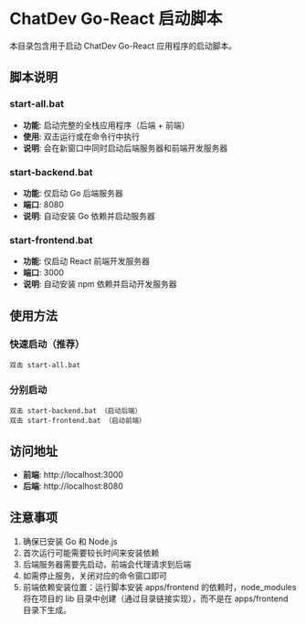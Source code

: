 # ChatDev Go-React 启动脚本

本目录包含用于启动 ChatDev Go-React 应用程序的启动脚本。

## 脚本说明

### start-all.bat
- **功能**: 启动完整的全栈应用程序（后端 + 前端）
- **使用**: 双击运行或在命令行中执行
- **说明**: 会在新窗口中同时启动后端服务器和前端开发服务器

### start-backend.bat
- **功能**: 仅启动 Go 后端服务器
- **端口**: 8080
- **说明**: 自动安装 Go 依赖并启动服务器

### start-frontend.bat
- **功能**: 仅启动 React 前端开发服务器
- **端口**: 3000
- **说明**: 自动安装 npm 依赖并启动开发服务器

## 使用方法

### 快速启动（推荐）
```
双击 start-all.bat
```

### 分别启动
```
双击 start-backend.bat （启动后端）
双击 start-frontend.bat （启动前端）
```

## 访问地址

- **前端**: http://localhost:3000
- **后端**: http://localhost:8080

## 注意事项

1. 确保已安装 Go 和 Node.js
2. 首次运行可能需要较长时间来安装依赖
3. 后端服务器需要先启动，前端会代理请求到后端
4. 如需停止服务，关闭对应的命令窗口即可
5. 前端依赖安装位置：运行脚本安装 apps/frontend 的依赖时，node_modules 将在项目的 lib 目录中创建（通过目录链接实现），而不是在 apps/frontend 目录下生成。